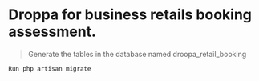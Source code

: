 # Droppa for business retails booking assessment.

> Generate the tables in the database named droopa_retail_booking
```
Run php artisan migrate
```